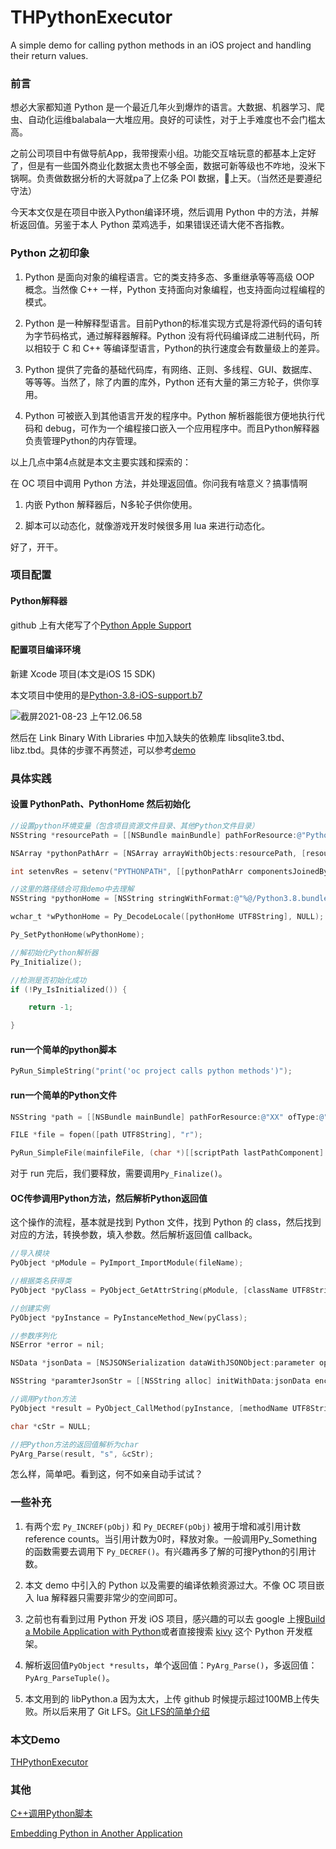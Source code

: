 # THPythonExecutor
A simple demo for calling python methods in an iOS project and handling their return values.

### 前言

想必大家都知道 Python 是一个最近几年火到爆炸的语言。大数据、机器学习、爬虫、自动化运维balabala一大堆应用。良好的可读性，对于上手难度也不会门槛太高。

之前公司项目中有做导航App，我带搜索小组。功能交互啥玩意的都基本上定好了，但是有一些国外商业化数据太贵也不够全面，数据可新等级也不咋地，没米下锅啊。负责做数据分析的大哥就pa了上亿条 POI 数据，🐂上天。（当然还是要遵纪守法）

今天本文仅是在项目中嵌入Python编译环境，然后调用 Python 中的方法，并解析返回值。另鉴于本人 Python 菜鸡选手，如果错误还请大佬不吝指教。

### Python 之初印象

1. Python 是面向对象的编程语言。它的类支持多态、多重继承等等高级 OOP 概念。当然像 C++ 一样，Python 支持面向对象编程，也支持面向过程编程的模式。

2. Python 是一种解释型语言。目前Python的标准实现方式是将源代码的语句转为字节码格式，通过解释器解释。Python 没有将代码编译成二进制代码，所以相较于 C 和 C++ 等编译型语言，Python的执行速度会有数量级上的差异。

3. Python 提供了完备的基础代码库，有网络、正则、多线程、GUI、数据库、等等等。当然了，除了内置的库外，Python 还有大量的第三方轮子，供你享用。

4. Python 可被嵌入到其他语言开发的程序中。Python 解析器能很方便地执行代码和 debug，可作为一个编程接口嵌入一个应用程序中。而且Python解释器负责管理Python的内存管理。

以上几点中第4点就是本文主要实践和探索的：

在 OC 项目中调用 Python 方法，并处理返回值。你问我有啥意义？搞事情啊

1. 内嵌 Python 解释器后，N多轮子供你使用。

2. 脚本可以动态化，就像游戏开发时候很多用 lua 来进行动态化。

好了，开干。

### 项目配置

#### Python解释器

github 上有大佬写了个[Python Apple Support](https://github.com/beeware/Python-Apple-support)

#### 配置项目编译环境

新建 Xcode 项目(本文是iOS 15 SDK)

本文项目中使用的是[Python-3.8-iOS-support.b7](https://github.com/beeware/Python-Apple-support/releases/tag/3.8-b7)

![截屏2021-08-23 上午12.06.58](https://tva1.sinaimg.cn/large/008i3skNgy1gtqqu325hcj60mw082glz02.jpg)

然后在 Link Binary With Libraries 中加入缺失的依赖库 libsqlite3.tbd、libz.tbd。具体的步骤不再赘述，可以参考[demo](https://github.com/cocoonbud/THPythonExecutor)

### 具体实践

#### 设置 PythonPath、PythonHome 然后初始化

```objective-c
//设置python环境变量（包含项目资源文件目录、其他Python文件目录）
NSString *resourcePath = [[NSBundle mainBundle] pathForResource:@"Python_script" ofType:@"bundle"];

NSArray *pythonPathArr = [NSArray arrayWithObjects:resourcePath, [resourcePath stringByAppendingPathComponent:@" "], [resourcePath stringByAppendingPathComponent:@"Python"], nil];

int setenvRes = setenv("PYTHONPATH", [[pythonPathArr componentsJoinedByString:@":"] UTF8String], 1);

//这里的路径结合可我demo中去理解
NSString *pythonHome = [NSString stringWithFormat:@"%@/Python3.8.bundle/Resources", [[NSBundle mainBundle] resourcePath], nil];

wchar_t *wPythonHome = Py_DecodeLocale([pythonHome UTF8String], NULL);

Py_SetPythonHome(wPythonHome);

//解初始化Python解析器
Py_Initialize();

//检测是否初始化成功
if (!Py_IsInitialized()) {

	return -1;

}
```

#### run一个简单的python脚本

```objective-c
PyRun_SimpleString("print('oc project calls python methods')");
```

#### run一个简单的Python文件

```objective-c
NSString *path = [[NSBundle mainBundle] pathForResource:@"XX" ofType:@"py"];

FILE *file = fopen([path UTF8String], "r");

PyRun_SimpleFile(mainfileFile, (char *)[[scriptPath lastPathComponent] UTF8String]);
```

对于 run 完后，我们要释放，需要调用`Py_Finalize()`。

#### OC传参调用Python方法，然后解析Python返回值

这个操作的流程，基本就是找到 Python 文件，找到 Python 的 class，然后找到对应的方法，转换参数，填入参数。然后解析返回值 callback。

```objective-c
//导入模块
PyObject *pModule = PyImport_ImportModule(fileName);

//根据类名获得类
PyObject *pyClass = PyObject_GetAttrString(pModule, [className UTF8String]);

//创建实例
PyObject *pyInstance = PyInstanceMethod_New(pyClass);

//参数序列化
NSError *error = nil;

NSData *jsonData = [NSJSONSerialization dataWithJSONObject:parameter options:NSJSONWritingPrettyPrinted error:&error];

NSString *paramterJsonStr = [[NSString alloc] initWithData:jsonData encoding:NSUTF8StringEncoding];

//调用Python方法
PyObject *result = PyObject_CallMethod(pyInstance, [methodName UTF8String], "(N,s)", [paramterStr UTF8String]);

char *cStr = NULL;

//把Python方法的返回值解析为char
PyArg_Parse(result, "s", &cStr);
```

怎么样，简单吧。看到这，何不如亲自动手试试？

### 一些补充

1. 有两个宏 `Py_INCREF(pObj)` 和 `Py_DECREF(pObj)` 被用于增和减引用计数 reference counts。当引用计数为0时，释放对象。一般调用Py_Something的函数需要去调用下 `Py_DECREF()`。有兴趣再多了解的可搜Python的引用计数。

2. 本文 demo 中引入的 Python 以及需要的编译依赖资源过大。不像 OC 项目嵌入 lua 解释器只需要非常少的空间即可。

3. 之前也有看到过用 Python 开发 iOS 项目，感兴趣的可以去 google 上搜[Build a Mobile Application with Python](https://www.google.com.hk/search?q=Build+a+Mobile+Application+with+Python&oq=Build+a+Mobile+Application+with+Python&aqs=chrome..69i57.653j0j4&sourceid=chrome&ie=UTF-8)或者直接搜索 [kivy](https://github.com/kivy/kivy) 这个 Python 开发框架。

4. 解析返回值`PyObject *results`，单个返回值：`PyArg_Parse()`，多返回值：`PyArg_ParseTuple()`。

5. 本文用到的 libPython.a 因为太大，上传 github 时候提示超过100MB上传失败。所以后来用了 Git LFS。[Git LFS的简单介绍](https://juejin.cn/post/6998094133701115911)

### 本文Demo

[THPythonExecutor](https://github.com/cocoonbud/THPythonExecutor)

### 其他

[C++调用Python脚本](https://zhuanlan.zhihu.com/p/79896193)

[Embedding Python in Another Application](https://docs.python.org/3/extending/embedding.html?highlight=pyarg_parsetuple)

